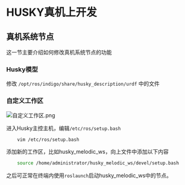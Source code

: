 # HUSKY真机上开发

## 真机系统节点
这一节主要介绍如何修改真机系统节点的功能

### Husky模型
修改 `/opt/ros/indigo/share/husky_description/urdf` 中的文件

### 自定义工作区
![自定义工作区.png](自定义工作区.png)

进入Husky主控主机，编辑```/etc/ros/setup.bash ```
```Bash
    vim /etc/ros/setup.bash
```
添加新的工作区，比如husky_melodic_ws，向上文件中添加以下内容
```Bash
    source /home/administrator/husky_melodic_ws/devel/setup.bash
```

之后可正常在终端内使用```roslaunch```启动husky_melodic_ws中的节点。